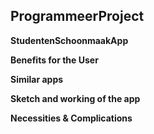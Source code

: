 ## ProgrammeerProject

**StudentenSchoonmaakApp**

**Benefits for the User**

**Similar apps**

**Sketch and working of the app**

**Necessities & Complications**

